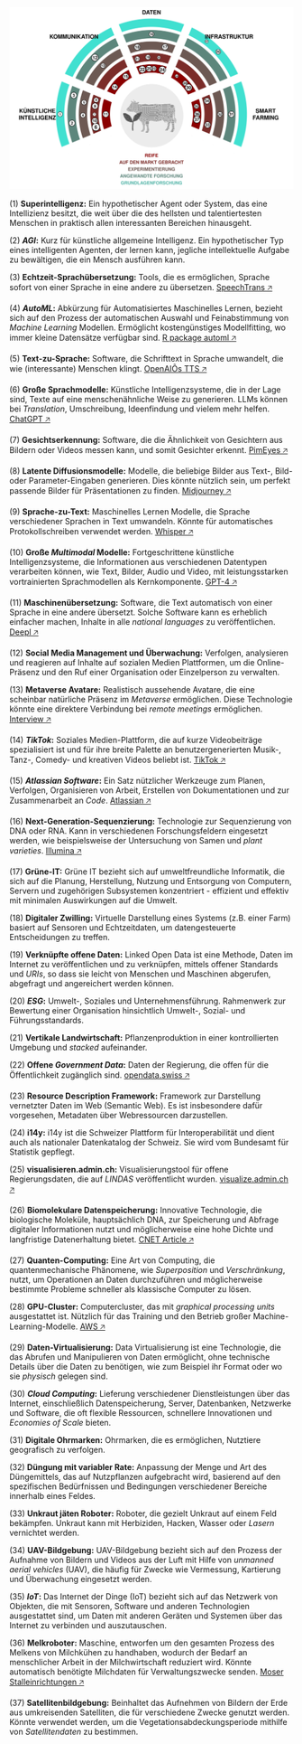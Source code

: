 ![](technology-radar.png)


(1) **Superintelligenz:** Ein hypothetischer Agent oder System, das eine Intellizienz besitzt, die weit über die des hellsten und talentiertesten Menschen in praktisch allen interessanten Bereichen hinausgeht. 

(2) ***AGI*:** Kurz für künstliche allgemeine Intelligenz. Ein hypothetischer Typ eines intelligenten Agenten, der lernen kann, jegliche intellektuelle Aufgabe zu bewältigen, die ein Mensch ausführen kann. 

(3) **Echtzeit-Sprachübersetzung:** Tools, die es ermöglichen, Sprache sofort von einer Sprache in eine andere zu übersetzen.  [SpeechTrans 🡥](https://speechtrans.com/)

(4) ***AutoML*:** Abkürzung für Automatisiertes Maschinelles Lernen, bezieht sich auf den Prozess der automatischen Auswahl und Feinabstimmung von *Machine Learning* Modellen. Ermöglicht kostengünstiges Modellfitting, wo immer kleine Datensätze verfügbar sind. [R package automl 🡥](https://cran.r-project.org/web/packages/automl/)

(5) **Text-zu-Sprache:** Software, die Schrifttext in Sprache umwandelt, die wie (interessante) Menschen klingt.  [OpenAIÕs TTS 🡥](https://platform.openai.com/docs/guides/text-to-speech)

(6) **Große Sprachmodelle:** Künstliche Intelligenzsysteme, die in der Lage sind, Texte auf eine menschenähnliche Weise zu generieren. LLMs können bei *Translation*, Umschreibung, Ideenfindung und vielem mehr helfen. [ChatGPT 🡥](https://chat.openai.com/)

(7) **Gesichtserkennung:** Software, die die Ähnlichkeit von Gesichtern aus Bildern oder Videos messen kann, und somit Gesichter erkennt.  [PimEyes 🡥](https://pimeyes.com/)

(8) **Latente Diffusionsmodelle:** Modelle, die beliebige Bilder aus Text-, Bild- oder Parameter-Eingaben generieren. Dies könnte nützlich sein, um perfekt passende Bilder für Präsentationen zu finden. [Midjourney 🡥](https://www.midjourney.com/)

(9) **Sprache-zu-Text:** Maschinelles Lernen Modelle, die Sprache verschiedener Sprachen in Text umwandeln. Könnte für automatisches Protokollschreiben verwendet werden. [Whisper 🡥](https://openai.com/research/whisper)

(10) **Große *Multimodal* Modelle:** Fortgeschrittene künstliche Intelligenzsysteme, die Informationen aus verschiedenen Datentypen verarbeiten können, wie Text, Bilder, Audio und Video, mit leistungsstarken vortrainierten Sprachmodellen als Kernkomponente.  [GPT-4 🡥](https://openai.com/blog/chatgpt-can-now-see-hear-and-speak)

(11) **Maschinenübersetzung:** Software, die Text automatisch von einer Sprache in eine andere übersetzt. Solche Software kann es erheblich einfacher machen, Inhalte in alle *national languages* zu veröffentlichen. [Deepl 🡥](https://deepl.com/)

(12) **Social Media Management und Überwachung:** Verfolgen, analysieren und reagieren auf Inhalte auf sozialen Medien Plattformen, um die Online-Präsenz und den Ruf einer Organisation oder Einzelperson zu verwalten. 

(13) **Metaverse Avatare:** Realistisch aussehende Avatare, die eine scheinbar natürliche Präsenz im *Metaverse* ermöglichen. Diese Technologie könnte eine direktere Verbindung bei *remote meetings* ermöglichen. [Interview 🡥](https://www.youtube.com/watch?v=MVYrJJNdrEg)

(14) ***TikTok*:** Soziales Medien-Plattform, die auf kurze Videobeiträge spezialisiert ist und für ihre breite Palette an benutzergenerierten Musik-, Tanz-, Comedy- und kreativen Videos beliebt ist.  [TikTok 🡥](https://www.tiktok.com/)

(15) ***Atlassian Software*:** Ein Satz nützlicher Werkzeuge zum Planen, Verfolgen, Organisieren von Arbeit, Erstellen von Dokumentationen und zur Zusammenarbeit an *Code*.  [Atlassian 🡥](https://www.atlassian.com/software)

(16) **Next-Generation-Sequenzierung:** Technologie zur Sequenzierung von DNA oder RNA. Kann in verschiedenen Forschungsfeldern eingesetzt werden, wie beispielsweise der Untersuchung von Samen und *plant varieties*.  [Illumina 🡥](https://emea.illumina.com/science/technology/next-generation-sequencing.html)

(17) **Grüne-IT:** Grüne IT bezieht sich auf umweltfreundliche Informatik, die sich auf die Planung, Herstellung, Nutzung und Entsorgung von Computern, Servern und zugehörigen Subsystemen konzentriert - effizient und effektiv mit minimalen Auswirkungen auf die Umwelt. 

(18) **Digitaler Zwilling:** Virtuelle Darstellung eines Systems (z.B. einer Farm) basiert auf Sensoren und Echtzeitdaten, um datengesteuerte Entscheidungen zu treffen. 

(19) **Verknüpfte offene Daten:** Linked Open Data ist eine Methode, Daten im Internet zu veröffentlichen und zu verknüpfen, mittels offener Standards und *URIs*, so dass sie leicht von Menschen und Maschinen abgerufen, abgefragt und angereichert werden können. 

(20) ***ESG*:** Umwelt-, Soziales und Unternehmensführung. Rahmenwerk zur Bewertung einer Organisation hinsichtlich Umwelt-, Sozial- und Führungsstandards. 

(21) **Vertikale Landwirtschaft:** Pflanzenproduktion in einer kontrollierten Umgebung und *stacked* aufeinander. 

(22) **Offene *Government Data*:** Daten der Regierung, die offen für die Öffentlichkeit zugänglich sind.  [opendata.swiss 🡥](https://opendata.swiss)

(23) **Resource Description Framework:** Framework zur Darstellung vernetzter Daten im Web (Semantic Web). Es ist insbesondere dafür vorgesehen, Metadaten über Webressourcen darzustellen. 

(24) **i14y:** i14y ist die Schweizer Plattform für Interoperabilität und dient auch als nationaler Datenkatalog der Schweiz. Sie wird vom Bundesamt für Statistik gepflegt. 

(25) **visualisieren.admin.ch:** Visualisierungstool für offene Regierungsdaten, die auf *LINDAS* veröffentlicht wurden.  [visualize.admin.ch 🡥](https://www.visualize.admin.ch)

(26) **Biomolekulare Datenspeicherung:** Innovative Technologie, die biologische Moleküle, hauptsächlich DNA, zur Speicherung und Abfrage digitaler Informationen nutzt und möglicherweise eine hohe Dichte und langfristige Datenerhaltung bietet.  [CNET Article 🡥](https://www.cnet.com/tech/computing/startup-packs-all-16gb-wikipedia-onto-dna-strands-demonstrate-new-storage-tech/)

(27) **Quanten-Computing:** Eine Art von Computing, die quantenmechanische Phänomene, wie *Superposition* und *Verschränkung*, nutzt, um Operationen an Daten durchzuführen und möglicherweise bestimmte Probleme schneller als klassische Computer zu lösen. 

(28) **GPU-Cluster:** Computercluster, das mit *graphical processing units* ausgestattet ist. Nützlich für das Training und den Betrieb großer Machine-Learning-Modelle.  [AWS 🡥](https://aws.amazon.com/nvidia/)

(29) **Daten-Virtualisierung:** Data Virtualisierung ist eine Technologie, die das Abrufen und Manipulieren von Daten ermöglicht, ohne technische Details über die Daten zu benötigen, wie zum Beispiel ihr Format oder wo sie *physisch* gelegen sind. 

(30) ***Cloud Computing*:** Lieferung verschiedener Dienstleistungen über das Internet, einschließlich Datenspeicherung, Server, Datenbanken, Netzwerke und Software, die oft flexible Ressourcen, schnellere Innovationen und *Economies of Scale* bieten. 

(31) **Digitale Ohrmarken:** Ohrmarken, die es ermöglichen, Nutztiere geografisch zu verfolgen. 

(32) **Düngung mit variabler Rate:** Anpassung der Menge und Art des Düngemittels, das auf Nutzpflanzen aufgebracht wird, basierend auf den spezifischen Bedürfnissen und Bedingungen verschiedener Bereiche innerhalb eines Feldes. 

(33) **Unkraut jäten Roboter:** Roboter, die gezielt Unkraut auf einem Feld bekämpfen. Unkraut kann mit Herbiziden, Hacken, Wasser oder *Lasern* vernichtet werden. 

(34) **UAV-Bildgebung:** UAV-Bildgebung bezieht sich auf den Prozess der Aufnahme von Bildern und Videos aus der Luft mit Hilfe von *unmanned aerial vehicles* (UAV), die häufig für Zwecke wie Vermessung, Kartierung und Überwachung eingesetzt werden. 

(35) ***IoT*:** Das Internet der Dinge (IoT) bezieht sich auf das Netzwerk von Objekten, die mit Sensoren, Software und anderen Technologien ausgestattet sind, um Daten mit anderen Geräten und Systemen über das Internet zu verbinden und auszutauschen. 

(36) **Melkroboter:** Maschine, entworfen um den gesamten Prozess des Melkens von Milchkühen zu handhaben, wodurch der Bedarf an menschlicher Arbeit in der Milchwirtschaft reduziert wird. Könnte automatisch benötigte Milchdaten für Verwaltungszwecke senden. [Moser Stalleinrichtungen 🡥](http://www.moser-stalleinrichtungen.ch)

(37) **Satellitenbildgebung:** Beinhaltet das Aufnehmen von Bildern der Erde aus umkreisenden Satelliten, die für verschiedene Zwecke genutzt werden. Könnte verwendet werden, um die Vegetationsabdeckungsperiode mithilfe von *Satellitendaten* zu bestimmen.